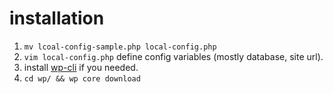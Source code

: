 # installation

1. `mv lcoal-config-sample.php local-config.php`
2. `vim local-config.php` define config variables (mostly database, site url).
3. install [wp-cli](https://wp-cli.org/) if you needed.
4. `cd wp/ && wp core download`

